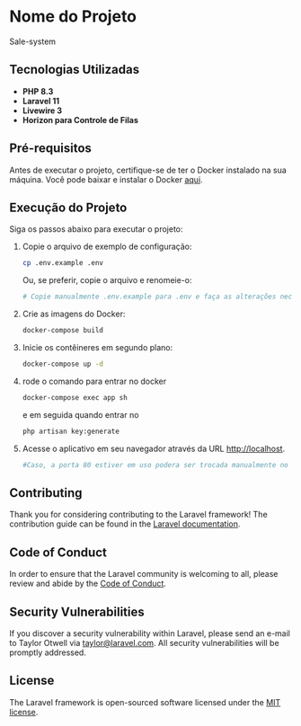 # Nome do Projeto
 Sale-system
## Tecnologias Utilizadas
- **PHP 8.3**
- **Laravel 11**
- **Livewire 3**
- **Horizon para Controle de Filas**

## Pré-requisitos

Antes de executar o projeto, certifique-se de ter o Docker instalado na sua máquina. Você pode baixar e instalar o Docker [aqui](https://www.docker.com/get-started).

## Execução do Projeto

Siga os passos abaixo para executar o projeto:

1. Copie o arquivo de exemplo de configuração:

   ```bash
   cp .env.example .env
   ```

   Ou, se preferir, copie o arquivo e renomeie-o:

   ```bash
   # Copie manualmente .env.example para .env e faça as alterações necessárias
   ```

2. Crie as imagens do Docker:

   ```bash
   docker-compose build
   ```

3. Inicie os contêineres em segundo plano:

   ```bash
   docker-compose up -d
   ```

4. rode o comando para entrar no docker  
   ```bash
   docker-compose exec app sh
   ```
    e em seguida quando entrar no
   ```bash
   php artisan key:generate 
   ```


5. Acesse o aplicativo em seu navegador através da URL [http://localhost](http://localhost).
   ```bash
   #Caso, a porta 80 estiver em uso podera ser trocada manualmente no .env DOCKER_HTTP_PORT
   ```

## Contributing

Thank you for considering contributing to the Laravel framework! The contribution guide can be found in the [Laravel documentation](https://laravel.com/docs/contributions).

## Code of Conduct

In order to ensure that the Laravel community is welcoming to all, please review and abide by the [Code of Conduct](https://laravel.com/docs/contributions#code-of-conduct).

## Security Vulnerabilities

If you discover a security vulnerability within Laravel, please send an e-mail to Taylor Otwell via [taylor@laravel.com](mailto:taylor@laravel.com). All security vulnerabilities will be promptly addressed.

## License

The Laravel framework is open-sourced software licensed under the [MIT license](https://opensource.org/licenses/MIT).
